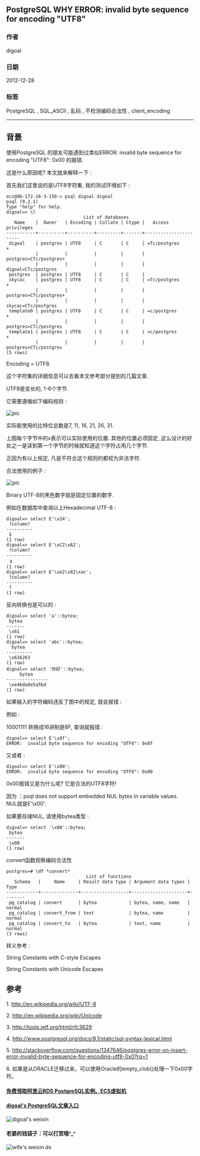## PostgreSQL WHY ERROR: invalid byte sequence for encoding "UTF8"       
                                                                
### 作者                                                               
digoal                                                                
                                                                
### 日期                                                              
2012-12-28                                                                 
                                                                
### 标签                                                              
PostgreSQL , SQL_ASCII , 乱码 , 不检测编码合法性 , client_encoding                                                                                                             
                                                                
----                                                              
                                                                
## 背景                  
使用PostgreSQL 的朋友可能遇到过类似ERROR:  invalid byte sequence for encoding "UTF8": 0x00 的报错.    
    
这是什么原因呢? 本文就来解释一下 :     
    
首先我们这里说的是UTF8字符集, 我的测试环境如下 :     
    
```    
ocz@db-172-16-3-150-> psql digoal digoal    
psql (9.2.1)    
Type "help" for help.    
digoal=> \l    
                             List of databases    
   Name    |  Owner   | Encoding | Collate | Ctype |   Access privileges       
-----------+----------+----------+---------+-------+-----------------------    
 digoal    | postgres | UTF8     | C       | C     | =Tc/postgres         +    
           |          |          |         |       | postgres=CTc/postgres+    
           |          |          |         |       | digoal=CTc/postgres    
 postgres  | postgres | UTF8     | C       | C     |     
 skycac    | postgres | UTF8     | C       | C     | =Tc/postgres         +    
           |          |          |         |       | postgres=CTc/postgres+    
           |          |          |         |       | skycac=CTc/postgres    
 template0 | postgres | UTF8     | C       | C     | =c/postgres          +    
           |          |          |         |       | postgres=CTc/postgres    
 template1 | postgres | UTF8     | C       | C     | =c/postgres          +    
           |          |          |         |       | postgres=CTc/postgres    
(5 rows)    
```    
    
Encoding = UTF8.    
    
这个字符集的详细信息可以去看本文参考部分提到的几篇文章.    
    
UTF8是变长的, 1-6个字节.    
    
它需要遵循如下编码规则 :     
    
![pic](20121228_01_pic_001.jpg)    
    
实际能使用的比特位总数是7, 11, 16, 21, 26, 31.     
    
上图每个字节中的x表示可以实际使用的位置. 其他的位置必须固定, 这么设计的好处之一是读到第一个字节的时候就知道这个字符占用几个字节.    
    
正因为有以上规定, 凡是不符合这个规则的都视为非法字符.    
    
合法使用的例子 :     
    
![pic](20121228_01_pic_002.jpg)    
    
Binary UTF-8的黑色数字就是固定位置的数字.    
    
例如在数据库中查询以上Hexadecimal UTF-8 :     
    
```    
digoal=> select E'\x24';    
 ?column?     
----------    
 $    
(1 row)    
digoal=> select E'\xC2\xA2';    
 ?column?     
----------    
 ￠    
(1 row)    
digoal=> select E'\xe2\x82\xac';    
 ?column?     
----------    
 ?    
(1 row)    
```    
    
反向转换也是可以的 :     
    
```    
digoal=> select 'a'::bytea;    
 bytea     
-------    
 \x61    
(1 row)    
digoal=> select 'abc'::bytea;    
  bytea       
----------    
 \x616263    
(1 row)    
digoal=> select '你好'::bytea;    
     bytea          
----------------    
 \xe4bda0e5a5bd    
(1 row)    
```    
    
如果输入的字符编码违反了图中的规定, 就会报错 :     
    
例如 :     
    
10001111 转换成16进制是8F, 查询就报错 :     
    
```    
digoal=> select E'\x8f';    
ERROR:  invalid byte sequence for encoding "UTF8": 0x8f    
```    
    
又或者 :     
    
```    
digoal=> select E'\x00';    
ERROR:  invalid byte sequence for encoding "UTF8": 0x00    
```    
    
0x00报错又是为什么呢? 它是合法的UTF8字符!    
    
因为 ：psql does not support embedded NUL bytes in variable values.　NUL就是E'\x00'.    
    
如果要存储NUL, 请使用bytea类型 :     
    
```    
digoal=> select '\x00'::bytea;    
 bytea     
-------    
 \x00    
(1 row)    
```    
    
convert函数观察编码合法性    
    
```  
postgres=# \df *convert*  
                              List of functions  
   Schema   |     Name     | Result data type | Argument data types |  Type    
------------+--------------+------------------+---------------------+--------  
 pg_catalog | convert      | bytea            | bytea, name, name   | normal  
 pg_catalog | convert_from | text             | bytea, name         | normal  
 pg_catalog | convert_to   | bytea            | text, name          | normal  
(3 rows)  
```  
    
转义参考 :     
    
String Constants with C-style Escapes    
    
String Constants with Unicode Escapes    
    
## 参考    
1\. http://en.wikipedia.org/wiki/UTF-8    
    
2\. http://en.wikipedia.org/wiki/Unicode    
    
3\. http://tools.ietf.org/html/rfc3629    
    
4\. http://www.postgresql.org/docs/9.1/static/sql-syntax-lexical.html    
    
5\. http://stackoverflow.com/questions/1347646/postgres-error-on-insert-error-invalid-byte-sequence-for-encoding-utf8-0x0?rq=1    
                  
6\. 如果是从ORACLE迁移过来，可以使用Oracle的empty_clob()处理一下0x00字符。  
                                       
  
  
  
  
  
  
  
  
  
  
  
  
  
#### [免费领取阿里云RDS PostgreSQL实例、ECS虚拟机](https://free.aliyun.com/ "57258f76c37864c6e6d23383d05714ea")
  
  
#### [digoal's PostgreSQL文章入口](https://github.com/digoal/blog/blob/master/README.md "22709685feb7cab07d30f30387f0a9ae")
  
  
![digoal's weixin](../pic/digoal_weixin.jpg "f7ad92eeba24523fd47a6e1a0e691b59")
  
  
#### 老婆的钱袋子：可以打赏哦^_^  
![wife's weixin ds](../pic/wife_weixin_ds.jpg "acd5cce1a143ef1d6931b1956457bc9f")
  
